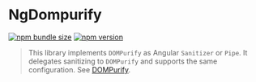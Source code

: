 # NgDompurify

[![npm bundle size](https://img.shields.io/bundlephobia/minzip/@taiga-ui/dompurify)](https://bundlephobia.com/result?p=@taiga-ui/dompurify)
[![npm version](https://img.shields.io/npm/v/@taiga-ui/dompurify.svg?style=flat-square)](https://npmjs.com/package/@taiga-ui/dompurify)

> This library implements `DOMPurify` as Angular `Sanitizer` or `Pipe`. It delegates sanitizing to `DOMPurify` and
> supports the same configuration. See [DOMPurify](https://github.com/cure53/DOMPurify).
